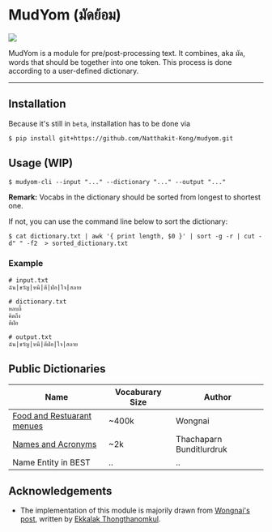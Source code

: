 # MudYom (มัดย้อม)

[![](https://travis-ci.org/heytitle/mudyom.svg?branch=master)](https://travis-ci.org/heytitle/mudyom)

MudYom is a module for pre/post-processing text. It combines, aka มัด, words that should be together into one token. This process is done according to a user-defined dictionary.

****
## Installation
Because it's still in `beta`, installation has to be done via
```
$ pip install git+https://github.com/Natthakit-Kong/mudyom.git
```

## Usage (WIP)
```
$ mudyom-cli --input "..." --dictionary "..." --output "..."
```
**Remark:** Vocabs in the dictionary should be sorted from longest to shortest one.

If not, you can use the command line below to sort the dictionary:
```
$ cat dictionary.txt | awk '{ print length, $0 }' | sort -g -r | cut -d" " -f2  > sorted_dictionary.txt
```

### Example
```
# input.txt
ฉัน|ขวัญ|หนี|ตี|ฝ่อ|ใจ|สลาย

# dictionary.txt
หลบลี้
คิดถึง
ตีฝ่อ

# output.txt
ฉัน|ขวัญ|หนี|ตีฝ่อ|ใจ|สลาย
```

## Public Dictionaries
| Name | Vocaburary Size | Author |
|---|---|---|
| [Food and Restuarant menues][wongnai]| ~400k |  Wongnai  |
| [Names and Acronyms][commonnames]| ~2k | Thachaparn Bunditlurdruk |
| Name Entity in BEST | .. | .. |

## Acknowledgements
- The implementation of this module is majorily drawn from [Wongnai's post][post], written by [Ekkalak Thongthanomkul][noom].

[post]: https://life.wongnai.com/wongnai-search-improvement-using-machine-learning-part1-e0777b65979e
[noom]: https://github.com/Ekkalak-T
[wongnai]: https://github.com/wongnai/wongnai-corpus/blob/master/search/food_dictionary.txt
[commonnames]: https://gist.github.com/heytitle/a42a1ff819c61052ecd9aa3d1593371a
